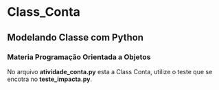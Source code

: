 # Class_Conta

## Modelando Classe com Python

### Materia Programação Orientada a Objetos

 No arquivo **atividade_conta.py** esta a Class Conta, utilize o teste que se encotra no **teste_impacta.py**.
